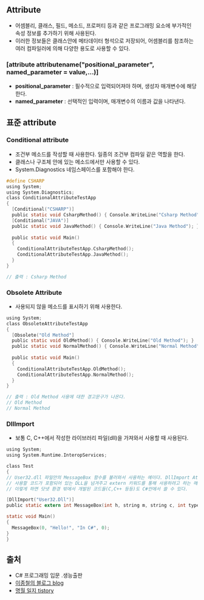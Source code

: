 Attribute
-----
- 어셈블리, 클래스, 필드, 메소드, 프로퍼티 등과 같은 프로그래밍 요소에 부가적인 속성 정보를 추가하기 위해 사용된다.
- 이러한 정보들은 클래스안에 메타데이터 형석으로 저장되어, 어셈블리를 참조하는 여러 컴파일러에 의해 다양한 용도로 사용할 수 있다.
### [attribute attributename("positional_parameter", named_parameter = value,...)]
- __positional_parameter__ : 필수적으로 입력되어져야 하며, 생성자 매개변수에 해당한다.
- __named_parameter__ : 선택적인 입력이며, 매개변수의 이름과 값을 나타낸다.

표준 attribute
-----
### Conditional attribute
- 조건부 메소드를 작성할 때 사용한다. 일종의 조건부 컴파일 같은 역할을 한다.
- 클래스나 구조체 안에 있는 메소드에서만 사용할 수 있다.
- System.Diagnostics 네임스페이스를 포함해야 한다.
```C
#define CSHARP
using System;
using System.Diagnostics;
class ConditionalAttributeTestApp
{
  [Conditional("CSHARP")]
  public static void CsharpMethod() { Console.WriteLine("Csharp Method"); }
  [Conditional("JAVA")]
  public static void JavaMethod() { Console.WriteLine("Java Method"); }
  
  public static void Main()
  {
    ConditionalAttributeTestApp.CsharpMethod();
    ConditionalAttributeTestApp.JavaMethod();
  }
}

// 출력 : Csharp Method
```
### Obsolete Attribute
- 사용되지 않을 메소드를 표시하기 위해 사용한다.
```C
using System;
class ObsoleteAttributeTestApp
{
  [Obsolete("Old Method"]
  public static void OldMethod() { Console.WriteLine("Old Method"); }
  public static void NormalMethod() { Console.WriteLine("Normal Method"); }
  
  public static void Main()
  {
    ConditionalAttributeTestApp.OldMethod();
    ConditionalAttributeTestApp.NormalMethod();
  }
}

// 출력 : Old Method 사용에 대한 경고문구가 나온다.
// Old Method
// Normal Method
```

### DllImport
- 보통 C, C++에서 작성한 라이브러리 파일(dll)을 가져와서 사용할 때 사용된다.
```C
using System;
using System.Runtime.InteropServices; 

class Test 
{
// User32.dll 파일안의 MessageBox 함수를 불러와서 사용하는 예이다. DllImport Attribute를 이용하여
// 사용할 코드가 포함되어 있는 DLL을 넘겨주고 extern 키워드를 통해 사용하려고 하는 메소드가 외부에 있음을 알린다.
// 이렇게 하면 닷넷 환경 밖에서 개발된 코드들(C,C++ 등등)도 C#안에서 쓸 수 있다.

[DllImport("User32.Dll")]
public static extern int MessageBox(int h, string m, string c, int type);

static void Main()
{ 
  MessageBox(0, "Hello!", "In C#", 0); 
}
}
```
출처
----
- C# 프로그래밍 입문 .생능출판
- [이종철의 블로그 blog](https://blog.naver.com/leejongcheol2018/221449852570)
- [명월 일지 tistory](https://nowonbun.tistory.com/128)
